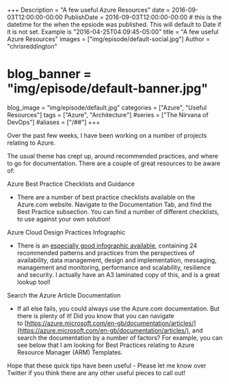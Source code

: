 +++
Description = "A few useful Azure Resources"
date = 2016-09-03T12:00:00-00:00
PublishDate = 2016-09-03T12:00:00-00:00 # this is the datetime for the when the epsiode was published. This will default to Date if it is not set. Example is "2016-04-25T04:09:45-05:00"
title = "A few useful Azure Resources"
images = ["img/episode/default-social.jpg"]
Author = "chrisreddington"
# blog_banner = "img/episode/default-banner.jpg"
blog_image = "img/episode/default.jpg"
categories = ["Azure", "Useful Resources"]
tags = ["Azure", "Architecture"]
#series = ["The Nirvana of DevOps"]
#aliases = ["/##"]
+++

Over the past few weeks, I have been working on a number of projects relating to Azure.

The usual theme has crept up, around recommended practices, and where to go for documentation. There are a couple of great resources to be aware of:

Azure Best Practice Checklists and Guidance

- There are a number of best practice checklists available on the Azure.com website. Navigate to the Documentation Tab, and find the Best Practice subsection. You can find a number of different checklists, to use against your own solution!

Azure Cloud Design Practices Infographic

- There is an [especially good infographic available](https://azure.microsoft.com/en-us/documentation/infographics/cloud-design-patterns/), containing 24 recommended patterns and practices from the perspectives of availability, data management, design and implementation, messaging, management and monitoring, performance and scalability, resilience and security. I actually have an A3 laminated copy of this, and is a great lookup tool!

Search the Azure Article Documentation

- If all else fails, you could always use the Azure.com documentation. But there is plenty of it! Did you know that you can navigate to [https://azure.microsoft.com/en-gb/documentation/articles/](https://azure.microsoft.com/en-gb/documentation/articles/), and search the documentation by a number of factors? For example, you can see below that I am looking for Best Practices relating to Azure Resource Manager (ARM) Templates.


Hope that these quick tips have been useful - Please let me know over Twitter if you think there are any other useful pieces to call out!